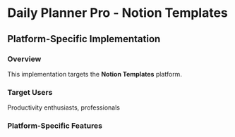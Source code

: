 # Daily Planner Pro - Notion Templates

## Platform-Specific Implementation

### Overview
This implementation targets the **Notion Templates** platform.

### Target Users
Productivity enthusiasts, professionals

### Platform-Specific Features
